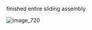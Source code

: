 finished entire sliding assembly


![image_720](https://github.com/morotonai/replac3d/assets/156618723/29c4cde4-3135-48a7-ab10-67a5244de28a)
